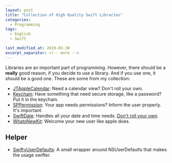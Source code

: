 ```yaml
---
layout: post
title: "Collection of High Quality Swift Libraries"
categories:
  - Programming
tags:
  - English
  - Swift

last_modified_at: 2019-03-30
excerpt_separator: <!-- more -->
---
```


Libraries are an important part of programming. However, there should be a **really** good reason, if you decide to use a library. And if you use one, it should be a good one. These are some from my collection:

<!-- more -->

- [JTAppleCalendar](https://github.com/patchthecode/JTAppleCalendar): Need a calendar view? Don't roll your own.
- [Keychain](https://github.com/evgenyneu/keychain-swift): Have something that need secure storage, like a password? Put it in the keychain.
- [SPPermission](https://github.com/IvanVorobei/SPPermission): Your app needs permissions? Inform the user properly. It's important.
- [SwiftDate](https://github.com/malcommac/SwiftDate): Handles all your date and time needs. [Don't roll your own](https://www.youtube.com/watch?v=-5wpm-gesOY).
- [WhatsNewKit](https://github.com/SvenTiigi/WhatsNewKit): Welcome your new user like apple does.

## Helper
- [SwiftyUserDefaults](https://github.com/radex/SwiftyUserDefaults): A small wrapper around NSUserDefaults that makes the usage swifter.